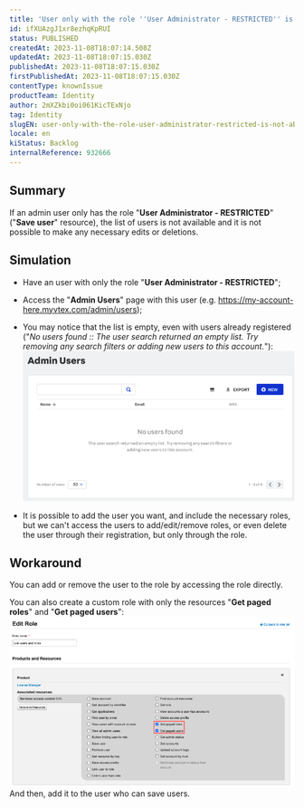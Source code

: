 ```yaml
---
title: 'User only with the role ''User Administrator - RESTRICTED'' is not able to list the users'
id: ifXUAzgJ1xr8ezhqKpRUI
status: PUBLISHED
createdAt: 2023-11-08T18:07:14.508Z
updatedAt: 2023-11-08T18:07:15.030Z
publishedAt: 2023-11-08T18:07:15.030Z
firstPublishedAt: 2023-11-08T18:07:15.030Z
contentType: knownIssue
productTeam: Identity
author: 2mXZkbi0oi061KicTExNjo
tag: Identity
slugEN: user-only-with-the-role-user-administrator-restricted-is-not-able-to-list-the-users
locale: en
kiStatus: Backlog
internalReference: 932666
---
```


## Summary


If an admin user only has the role "**User Administrator - RESTRICTED**" ("**Save user**" resource), the list of users is not available and it is not possible to make any necessary edits or deletions.


##

## Simulation



- Have an user with only the role "**User Administrator - RESTRICTED**";
- Access the "**Admin Users**" page with this user (e.g. https://my-account-here.myvtex.com/admin/users);
- You may notice that the list is empty, even with users already registered ("_No users found :: The user search returned an empty list. Try removing any search filters or adding new users to this account._"):
 ![](https://raw.githubusercontent.com/vtexdocs/known-issues/refs/heads/main/docs/en/known-issues/Identity/user-only-with-the-role-user-administrator-restricted-is-not-able-to-list-the-users_1.png)

- It is possible to add the user you want, and include the necessary roles, but we can't access the users to add/edit/remove roles, or even delete the user through their registration, but only through the role.


##

## Workaround


You can add or remove the user to the role by accessing the role directly.

You can also create a custom role with only the resources "**Get paged roles**" and "**Get paged users**":
 ![](https://raw.githubusercontent.com/vtexdocs/known-issues/refs/heads/main/docs/en/known-issues/Identity/user-only-with-the-role-user-administrator-restricted-is-not-able-to-list-the-users_2.png)
And then, add it to the user who can save users.






